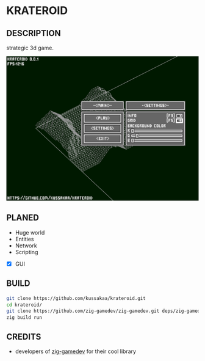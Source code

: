 # KRATEROID

## DESCRIPTION

strategic 3d game.

![Главное меню](screenshot.png)

## PLANED

- Huge world  
- Entities  
- Network 
- Scripting 
- [x] GUI 

## BUILD

```bash
git clone https://github.com/kussakaa/krateroid.git
cd krateroid/
git clone https://github.com/zig-gamedev/zig-gamedev.git deps/zig-gamedev/
zig build run

```

## CREDITS
- developers of [zig-gamedev](https://github.com/michal-z/zig-gamedev) for their cool library 